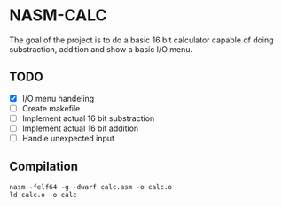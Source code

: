 # NASM-CALC

The goal of the project is to do a basic 16 bit calculator capable of doing substraction, addition and show a basic I/O menu.

## TODO
- [x] I/O menu handeling
- [ ] Create makefile
- [ ] Implement actual 16 bit substraction
- [ ] Implement actual 16 bit addition
- [ ] Handle unexpected input

## Compilation
```
nasm -felf64 -g -dwarf calc.asm -o calc.o
ld calc.o -o calc
```
